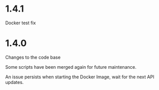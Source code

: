 # 1.4.1

Docker test fix
# 1.4.0

Changes to the code base

Some scripts have been merged again for future maintenance.

An issue persists when starting the Docker Image, wait for the next API updates.
